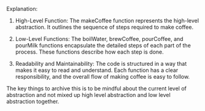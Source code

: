 Explanation:

1. High-Level Function: The makeCoffee function represents the high-level abstraction. It outlines the sequence of steps required to make coffee.

2. Low-Level Functions: The boilWater, brewCoffee, pourCoffee, and pourMilk functions encapsulate the detailed steps of each part of the process. These functions describe how each step is done.

3. Readability and Maintainability: The code is structured in a way that makes it easy to read and understand. Each function has a clear responsibility, and the overall flow of making coffee is easy to follow.

The key things to archive this is to be mindful about the current level of abstraction and not mixed up high level abstraction and low level abstraction together.